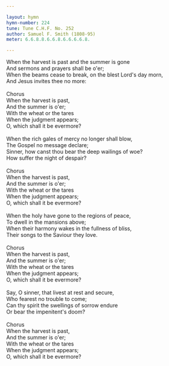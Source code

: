 ```yaml
---

layout: hymn
hymn-number: 224
tune: Tune C.H.F. No. 252
author: Samuel F. Smith (1808-95)
meter: 6.6.8.8.6.6.8.6.6.6.6.8.

---
```

When the harvest is past and the summer is gone<br>And sermons and prayers shall be o'er;<br>When the beams cease to break, on the blest Lord's day morn,<br>And Jesus invites thee no more:<br><br>Chorus<br>When the harvest is past,<br>And the summer is o'er;<br>With the wheat or the tares<br>When the judgment appears;<br>O, which shall it be evermore?<br><br>When the rich gales of mercy no longer shall blow,<br>The Gospel no message declare;<br>Sinner, how canst thou bear the deep wailings of woe?<br>How suffer the night of despair?<br><br>Chorus<br>When the harvest is past,<br>And the summer is o'er;<br>With the wheat or the tares<br>When the judgment appears;<br>O, which shall it be evermore?<br><br>When the holy have gone to the regions of peace,<br>To dwell in the mansions above;<br>When their harmony wakes in the fullness of bliss,<br>Their songs to the Saviour they love.<br><br>Chorus<br>When the harvest is past,<br>And the summer is o'er;<br>With the wheat or the tares<br>When the judgment appears;<br>O, which shall it be evermore?<br><br>Say, O sinner, that livest at rest and secure,<br>Who fearest no trouble to come;<br>Can thy spirit the swellings of sorrow endure<br>Or bear the impenitent's doom?<br><br>Chorus<br>When the harvest is past,<br>And the summer is o'er;<br>With the wheat or the tares<br>When the judgment appears;<br>O, which shall it be evermore?<br><br><br>

